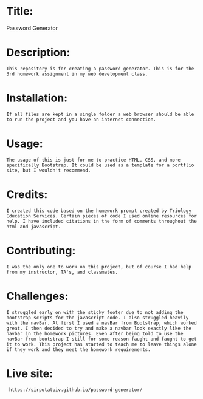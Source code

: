 # Title: 
Password Generator

# Description: 
    This repository is for creating a password generator. This is for the 3rd homework assignment in my web development class.

# Installation: 
    If all files are kept in a single folder a web browser should be able to run the project and you have an internet connection.

# Usage: 
    The usage of this is just for me to practice HTML, CSS, and more specifically Bootstrap. It could be used as a template for a portflio site, but I wouldn't recommend.

# Credits: 
    I created this code based on the homework prompt created by Triology Education Services. Certain pieces of code I used online resources for help. I have included citations in the form of comments throughout the html and javascript.

# Contributing: 
    I was the only one to work on this project, but of course I had help from my instructor, TA's, and classmates.

# Challenges: 
    I struggled early on with the sticky footer due to not adding the bootstrap scripts for the javascript code. I also struggled heavily with the navBar. At first I used a navBar from Bootstrap, which worked great. I then decided to try and make a navbar look exactly like the navbar in the homework pictures. Even after being told to use the navBar from bootstrap I still for some reason faught and faught to get it to work. This project has started to teach me to leave things alone if they work and they meet the homework requirements. 

# Live site: 
     https://sirpotatoiv.github.io/password-generator/